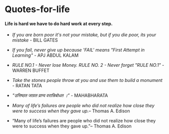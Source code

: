 # Quotes-for-life
#### Life is hard we have to do hard work at every step.


- *If you are born poor it's not your mistake, but if you die poor, its your mistake* - BILL GATES
- *If you fail, never give up because 'FAIL' means "First Attempt in Learning"* - APJ ABDUL KALAM
- *RULE NO.1 - Never lose Money. RULE NO. 2 - Never forget "RULE NO.1"* - WARREN BUFFET
- *Take the stones people throw at you and use them to build a monument* - RATAN TATA
- *"उत्तिष्ठत जाग्रत प्राप्य वरान्निबोधत ।”* - MAHABHARATA



- *Many of life’s failures are people who did not realize how close they were to success when they gave up.*– Thomas A. Edison

- “Many of life’s failures are people who did not realize how close they were to success when they gave up.”– Thomas A. Edison


